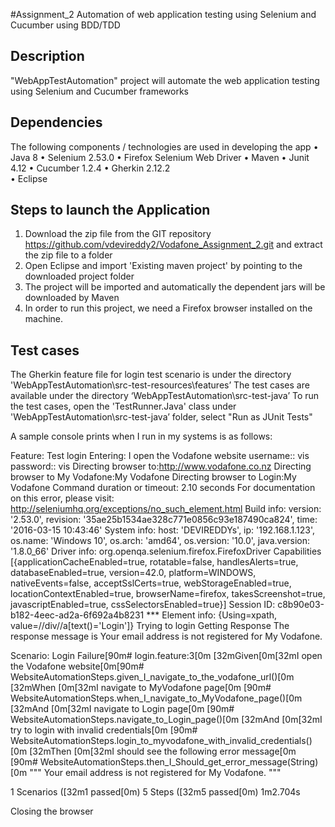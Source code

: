 #Assignment_2 Automation of web application testing using Selenium and Cucumber using BDD/TDD

Description
-----------

"WebAppTestAutomation" project will automate the web application testing using Selenium and Cucumber frameworks

Dependencies
------------
The following components / technologies are used in developing the app
•	Java 8
•	Selenium 2.53.0
• Firefox Selenium Web Driver 
• Maven
•	Junit 4.12
•	Cucumber 1.2.4
•	Gherkin 2.12.2	
•	Eclipse 

Steps to launch the Application
-------------------------------
1. Download the zip file from the GIT repository  https://github.com/vdevireddy2/Vodafone_Assignment_2.git and extract the zip file to a folder
2. Open Eclipse and import 'Existing maven project' by pointing to the downloaded project folder
3. The project will be imported and automatically the dependent jars will be downloaded by Maven
4. In order to run this project, we need a Firefox browser installed on the machine.
  

Test cases
-----------
The Gherkin feature file for login test scenario is under the directory 'WebAppTestAutomation\src-test-resources\features’
The test cases are available under the directory ‘WebAppTestAutomation\src-test-java’
To run the test cases, open the 'TestRunner.Java' class under 'WebAppTestAutomation\src-test-java’ folder, select "Run as JUnit Tests"




A sample console prints when I run in my systems is as follows:


Feature: Test login
Entering: I open the Vodafone website
username:: vis
password:: vis
Directing browser to:http://www.vodafone.co.nz
Directing browser to My Vodafone:My Vodafone
Directing browser to Login:My Vodafone
Command duration or timeout: 2.10 seconds
For documentation on this error, please visit: http://seleniumhq.org/exceptions/no_such_element.html
Build info: version: '2.53.0', revision: '35ae25b1534ae328c771e0856c93e187490ca824', time: '2016-03-15 10:43:46'
System info: host: 'DEVIREDDYs', ip: '192.168.1.123', os.name: 'Windows 10', os.arch: 'amd64', os.version: '10.0', java.version: '1.8.0_66'
Driver info: org.openqa.selenium.firefox.FirefoxDriver
Capabilities [{applicationCacheEnabled=true, rotatable=false, handlesAlerts=true, databaseEnabled=true, version=42.0, platform=WINDOWS, nativeEvents=false, acceptSslCerts=true, webStorageEnabled=true, locationContextEnabled=true, browserName=firefox, takesScreenshot=true, javascriptEnabled=true, cssSelectorsEnabled=true}]
Session ID: c8b90e03-b182-4eec-ad2a-6f692a4b8231
*** Element info: {Using=xpath, value=//div//a[text()='Login']}
Trying to login
Getting Response
The response message is Your email address is not registered for My Vodafone.

  Scenario: Login Failure[90m# login.feature:3[0m
    [32mGiven[0m[32mI open the Vodafone website[0m[90m# WebsiteAutomationSteps.given_I_navigate_to_the_vodafone_url()[0m
    [32mWhen [0m[32mI navigate to MyVodafone page[0m            [90m# WebsiteAutomationSteps.when_I_navigate_to_MyVodafone_page()[0m
    [32mAnd [0m[32mI navigate to Login page[0m                  [90m# WebsiteAutomationSteps.navigate_to_Login_page()[0m
    [32mAnd [0m[32mI try to login with invalid credentials[0m   [90m# WebsiteAutomationSteps.login_to_myvodafone_with_invalid_credentials()[0m
    [32mThen [0m[32mI should see the following error message[0m [90m# WebsiteAutomationSteps.then_I_Should_get_error_message(String)[0m
      """
      Your email address is not registered for My Vodafone.
      """

1 Scenarios ([32m1 passed[0m)
5 Steps ([32m5 passed[0m)
1m2.704s

Closing the browser
